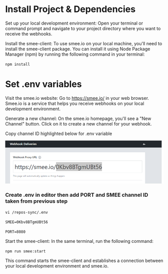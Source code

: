 

# Install Project & Dependencies 

Set up your local development environment: Open your terminal or command prompt and navigate to your project directory where you want to receive the webhooks.

Install the smee-client: To use smee.io on your local machine, you'll need to install the smee-client package. You can install it using Node Package Manager (npm) by running the following command in your terminal:

`npm install` 


# Set .env variables

Visit the smee.io website: Go to https://smee.io/ in your web browser. Smee.io is a service that helps you receive webhooks on your local development environment.

Generate a new channel: On the smee.io homepage, you'll see a "New Channel" button. Click on it to create a new channel for your webhook.


Copy channel ID highlighted below for .env variable

![](./smee.png)

### Create .env in editor then add PORT and SMEE channel ID taken from previous step
`vi /repos-sync/.env`

`SMEE=0Kbv8BTgmUBt56`

`PORT=8080`



Start the smee-client: In the same terminal, run the following command:

`npm run smee:start`


This command starts the smee-client and establishes a connection between your local development environment and smee.io.

